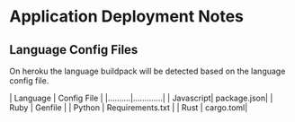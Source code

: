 # Application Deployment Notes

## Language Config Files

On heroku the language buildpack will be detected based on the language config file.

| Language | Config File |
|..........|.............|
| Javascript| package.json|
| Ruby | Genfile |
| Python | Requirements.txt |
| Rust | cargo.toml|
